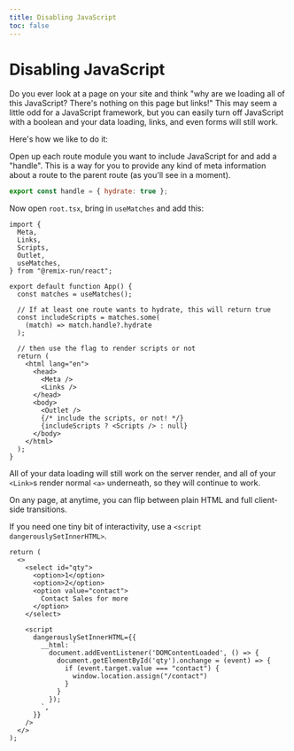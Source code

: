 ```yaml
---
title: Disabling JavaScript
toc: false
---
```


# Disabling JavaScript

Do you ever look at a page on your site and think "why are we loading all of this JavaScript? There's nothing on this page but links!" This may seem a little odd for a JavaScript framework, but you can easily turn off JavaScript with a boolean and your data loading, links, and even forms will still work.

Here's how we like to do it:

Open up each route module you want to include JavaScript for and add a "handle". This is a way for you to provide any kind of meta information about a route to the parent route (as you'll see in a moment).

```js
export const handle = { hydrate: true };
```

Now open `root.tsx`, bring in `useMatches` and add this:

```tsx [6,10,13-15,27]
import {
  Meta,
  Links,
  Scripts,
  Outlet,
  useMatches,
} from "@remix-run/react";

export default function App() {
  const matches = useMatches();

  // If at least one route wants to hydrate, this will return true
  const includeScripts = matches.some(
    (match) => match.handle?.hydrate
  );

  // then use the flag to render scripts or not
  return (
    <html lang="en">
      <head>
        <Meta />
        <Links />
      </head>
      <body>
        <Outlet />
        {/* include the scripts, or not! */}
        {includeScripts ? <Scripts /> : null}
      </body>
    </html>
  );
}
```

All of your data loading will still work on the server render, and all of your `<Link>`s render normal `<a>` underneath, so they will continue to work.

On any page, at anytime, you can flip between plain HTML and full client-side transitions.

If you need one tiny bit of interactivity, use a `<script dangerouslySetInnerHTML>`.

```tsx
return (
  <>
    <select id="qty">
      <option>1</option>
      <option>2</option>
      <option value="contact">
        Contact Sales for more
      </option>
    </select>

    <script
      dangerouslySetInnerHTML={{
        __html: `
          document.addEventListener('DOMContentLoaded', () => {
            document.getElementById('qty').onchange = (event) => {
              if (event.target.value === "contact") {
                window.location.assign("/contact")
              }
            }
          });
        `,
      }}
    />
  </>
);
```
